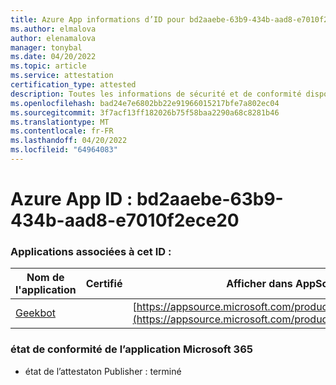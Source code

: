 ```yaml
---
title: Azure App informations d’ID pour bd2aaebe-63b9-434b-aad8-e7010f2ece20
ms.author: elmalova
author: elenamalova
manager: tonybal
ms.date: 04/20/2022
ms.topic: article
ms.service: attestation
certification_type: attested
description: Toutes les informations de sécurité et de conformité disponibles pour bd2aaebe-63b9-434b-aad8-e7010f2ece20.
ms.openlocfilehash: bad24e7e6802bb22e91966015217bfe7a802ec04
ms.sourcegitcommit: 3f7acf13ff182026b75f58baa2290a68c8281b46
ms.translationtype: MT
ms.contentlocale: fr-FR
ms.lasthandoff: 04/20/2022
ms.locfileid: "64964083"
---
```

# <a name="azure-app-id-bd2aaebe-63b9-434b-aad8-e7010f2ece20"></a>Azure App ID : bd2aaebe-63b9-434b-aad8-e7010f2ece20


### <a name="apps-associated-with-this-id"></a>Applications associées à cet ID :
| **Nom de l'application** | **Certifié** | **Afficher dans AppSource** |
|--------------|---------------|-----------------------|
| [Geekbot](../forward/WA200003224.md) |  | [https://appsource.microsoft.com/product/office/WA200003224](https://appsource.microsoft.com/product/office/WA200003224) |

### <a name="microsoft-365-app-compliance-status"></a>état de conformité de l’application Microsoft 365
- état de l’attestaton Publisher : terminé
